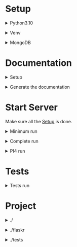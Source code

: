 
# Setup <a id="setupLink"></a>

<a id="setupPythonLink"></a>
<details>
  <summary>Python3.10</summary>

  - Mac : https://www.python.org/downloads/macos/

</details>

<a id="setupVenvLink"></a>
<details>
  <summary>Venv</summary>
 
   - Can set from Pycharm directly
    
     ```
     go into ./Preference/Project/pyhtonInterpreter
     ```
   
   - Can set from cmd line

     ```
     > sudo apt-get install python3-venv
     ```
     - create a virtual-env where you want
     ```
     > sudo python3 -m venv /home/rhr/Workspace/venv/WorkoutTracking
     ```
   
   Next activate the venv and install package from requirements.txt file.
 
      > cd /home/path_to_venv/bin
      > source activate
      > cd /home/path_to_project
      > pip3 install -r requirements.txt


</details>

<a id="setupMongoLink"></a>
<details>
<summary>MongoDB</summary>

- Mac : https://www.mongodb.com/docs/v4.2/tutorial/install-mongodb-on-os-x/
  ```
  > brew services list
  > brew services start/stop mongodb-community@4.0
  ```

</details>

# Documentation <a id="documentationLink"></a>

<a id="documentationSetupLink"></a>
<details>
  <summary>Setup</summary>

  - install node.js (https://nodejs.org/en/download/)
  - install nodemodule apidoc (https://apidocjs.com/)
    ```
    > sudo npm install -g apidoc
    ```

</details>

<a id="documentationGenerationLink"></a>
<details>
  <summary>Generate the documentation</summary>

  - generate the doc
    ```
    > cd path_to_project
    > apidoc -i ../WorkoutTracking -o apidoc/
    ```
    `apidoc` folder will be created at the project's root.


  - To see the documentation, open `./apidoc/index.html`


</details>

# Start Server <a id="runLink"></a>
Make sure all the [Setup](#setupLink) is done.

<a id="runMinLink"></a>
<details>
  <summary>Minimum run</summary>

  This will run the server without any check.

  The [Venv](#setupVenvLink) need to be activated.

    > cd /home/path_to_project
    > python run.py test (sys arg : dev/prod)

    * Serving Flask app "run" (lazy loading)
    * Environment: testing
    * Debug mode: on
    * Running on http://0.0.0.0:5000/ (Press CTRL+C to quit)
    * Restarting with stat
    * Debugger is active!
    * Debugger PIN: 137-343-485

  To check if the port is used

    > sudo lsof -i -P | grep LISTEN | grep :$PORT

</details>

<a id="runCompleteLink"></a>
<details>
  
  <summary>Complete run</summary>

  You need to update ./start_server.sh with your config. (file not up to date)

  This will:
   - activate the venv
   - install all packages
   - generate the doc
   - launch the server in **prod** configuration
   
   ```
   > cd /home/path_to_project
   > source ./start_server.sh
   ```

</details>

<a id="runPi4Link"></a>
<details>
  <summary>PI4 run</summary>

  Reminder for PI4 execution.

  - power on raspberry (check ethernet is connected)
  - get ip's raspberry  (bbox tools or cmd "arp -a" on linux)
  - go to https://ip_raspberry:9090 (cockpit)
  - log in (ask for login/password)
  - go in terminal tab
  - Launch the server with a [Complete run](#runCompleteLink)

</details>

# Tests <a id="testsLink"></a>

<a id="testsLink"></a>
<details>
  <summary>Tests run</summary>

  The [Venv](#setupVenvLink) need to be activated.
   ```
   > cd home/path_to_project
   > python -W ignore -m pytest tests (complete tests)
   > python -W ignore -m pytest tests/path_to_be_tested
   ```

</details>

# Project <a id="projectLink"></a>

<a id="projectRootLink"></a>
<details>
  <summary>./</summary>

    ```
    path_to_project/
    ├── apidoc/
    ├── files/
    ├── flaskr/
    ├── tests/
    ├── venv/
    ├── .gitignore
    ├── .apidoc.json
    ├── README.md
    ├── requirements.txt
    ├── run.py
    └── start_server.sh
    ```
  - **apidoc** : Auto-generated from doc generation. See [Generate the documentation](#documentationGenerationLink).
    - contain `index.html`. Open it to see the doc previously generated. 
  - **files** : Auto-generated if don't exist from  `./flaskr/__init__.py ` at server run. See [Start Server](#runLink).
    - contain files saved via apis.
    - not saved in Github.
  - **flaskr** : Server's source code.
  - **tests** : Server's api tests.
  - **venv** : Python virtual env. See [Venv](#setupVenvLink).
    - can be everywhere. Not Mandatory in this location.
    - not saved in Github.
  - **.gitignore** : Git file to ignore pushing files.
  - **.apidoc.json** : Apidoc config file.
  - **README.md** : This file you are reading.
  - **requirements.txt** : All external package use in the project. To be installed in [Venv](#setupVenvLink).
  - **run.py** : Run the `./flaskr` app. See [Minimum run](#runMinLink).
  - **start_server.sh** : Run the app. See [Complete run](#runCompleteLink).
    - active the venv.
    - update the doc.
    - check installed package.
    - run the app.

</details>

<a id="projectFlaskrLink"></a>
<details>
  <summary>./flaskr</summary>

    ```
    ./flaskr
    ├── __init__.py
    ├── enum.py
    ├── database.py
    ├── workshop/
    │   ├── __init__.py
    │   ├── model.py
    │   ├── router.py
    │   ├── validator/
    │       ├── __init__.py
    │       ├── api.py
    │       └── ...
    └── .../
    ```
  - **`./__init__.py`** : The app file.
       - contain app config, files gestion, 
       - contain `Response` model.
       - contain `Error` model.
  - **`./enum.py`** : The app enum.
     - contain `Msg` enum.
     - contain `ErrorMsg` enum.
  - **`./database.py`** : Database definition for the app. Here MongoDb
  - **`./workshop/`** : Blueprint for workshop model used in the app.

  for each **Blueprint**:
  - **`./workshop/__init__.py`** : import `model` and all his `validator`.
  - **`./workshop/model.py`** : contain `model` definition and database interaction.
  - **`./workshop/router.py`** : contain `apis` definition.
  - **`./workshop/validator/`** : validation for the Blueprint.
    - contain `__init__.py` to import all validation models.
    - contain `api.py` validator model for the api.

</details>

<a id="projectTestsLink"></a>
<details>
  <summary>./tests</summary>

    ```
    ./tests
    ├── __init__.py
    ├── files/
    ├── test_workshop/
    │   ├── __init__.py
    │   ├── api/
    │       ├── __init__.py
    │       ├── test_.py
    │       ├── test_param.py
    │       └── ...
    └── .../
    ```
  - **`./__init__.py`** : The app file.
       - contain `./flaskr` database, enum, `Error` 
       - contain `Server` model.
       - contain `File` model.
  - **`files`** : Files to be used in tests.
  - **`test_workshop/`** : Tests for the Blueprint.

  for each **Blueprint**:
  - **`./test_workshop/__init__.py`** : contain `testModel` definition and database interaction.
  - **`./test_workshop/api/`** : tests for a specific api.
  - **`./test_workshop/api/__init__.py`** : contain `apiModel` definition.
  - **`./test_workshop/api/test_.py`** : contain generic tests.
  - **`./test_workshop/api/test_param.py`** : contain tests for a specific parameter.

</details>